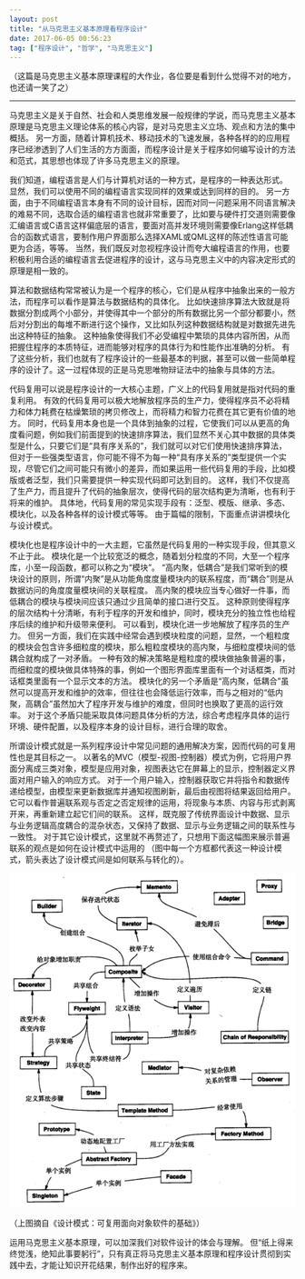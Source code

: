```yaml
---
layout: post
title: "从马克思主义基本原理看程序设计"
date: 2017-06-05 00:56:23
tag: ["程序设计", "哲学", "马克思主义"]
---
```


（这篇是马克思主义基本原理课程的大作业，各位要是看到什么觉得不对的地方，也还请一笑了之）

<!--more-->

---

马克思主义是关于自然、社会和人类思维发展一般规律的学说，而马克思主义基本原理是马克思主义理论体系的核心内容，是对马克思主义立场、观点和方法的集中概括。
另一方面，随着计算机技术、移动技术的飞速发展，各种各样的的应用程序已经渗透到了人们生活的方方面面，而程序设计是关于程序如何编写设计的方法和范式，其思想也体现了许多马克思主义的原理。

我们知道，编程语言是人们与计算机对话的一种方式，是程序的一种表达形式。
显然，我们可以使用不同的编程语言实现同样的效果或达到同样的目的。
另一方面，由于不同编程语言本身有不同的设计目标，因而对同一问题采用不同语言解决的难易不同，选取合适的编程语言也就非常重要了，比如要与硬件打交道则需要像汇编语言或C语言这样偏底层的语言，要面对高并发环境则需要像Erlang这样低耦合的函数式语言，要制作用户界面那么选择XAML或QML这样的陈述性语言可能更为合适，等等。
当然，我们既反对忽视程序设计而夸大编程语言的作用，也要积极利用合适的编程语言去促进程序的设计，这与马克思主义中的内容决定形式的原理是相一致的。

算法和数据结构常常被认为是一个程序的核心，它们是从程序中抽象出来的一般方法，而程序可以看作是算法与数据结构的具体化。
比如快速排序算法大致就是将数据分割成两个小部分，并使得其中一个部分的所有数据比另一个部分都要小，然后对分割出的每堆不断进行这个操作，又比如队列这种数据结构就是对数据先进先出这种特征的抽象。
这种抽象使得我们不必受编程中繁琐的具体内容所困，从而把握住程序的本质特征，进而能够对程序的具体行为和性能作出准确的分析。
有了这些分析，我们也就有了程序设计的一些最基本的判据，甚至可以做一些简单程序的设计了。这一过程体现的正是马克思唯物辩证法中的抽象与具体的方法。

代码复用可以说是程序设计的一大核心主题，广义上的代码复用就是指对代码的重复利用。
有效的代码复用可以极大地解放程序员的生产力，使得程序员不必将精力和体力耗费在枯燥繁琐的拷贝修改上，而将精力和智力花费在其它更有价值的地方。
同时，代码复用本身也是一个具体到抽象的过程，它使我们可以从更高的角度看问题，例如我们前面提到的快速排序算法，我们显然不关心其中数据的具体类型是什么，只要它们是“具有序关系的”，我们就可以对它们使用快速排序算法，
但对于一些强类型语言，你可能不得不为每一种“具有序关系的”类型提供一个实现，尽管它们之间可能只有微小的差异，而如果运用一些代码复用的手段，比如模版或者泛型，我们只需要提供一种实现代码即可达到目的。
这样，我们不仅提高了生产力，而且提升了代码的抽象层次，使得代码的层次结构更为清晰，也有利于将来的维护。
具体地，代码复用的常见实现手段有：泛型、模版、继承、多态、模块化，以及各种各样的设计模式等等。
由于篇幅的限制，下面重点讲讲模块化与设计模式。

模块化也是程序设计中的一大主题，它虽然是代码复用的一种实现手段，但其意义不止于此。
模块化是一个比较宽泛的概念，随着划分粒度的不同，大至一个程序库，小至一段函数，都可以称之为“模块”。
“高内聚，低耦合”是我们常听到的模块设计的原则，所谓“内聚”是从功能角度度量模块内的联系程度，而“耦合”则是从数据访问的角度度量模块间的关联程度。
高内聚的模块应当专心做好一件事，而低耦合的模块与模块间应该只通过少且简单的接口进行交互。
这种原则使得程序的层次结构十分清晰，有利于程序的开发和维护，同时，模块充分的独立性也给程序后续的维护和升级带来便利。
可以看到，模块化进一步地解放了程序员的生产力。
但另一方面，我们在实践中经常会遇到模块粒度的问题，显然，一个粗粒度的模块会包含许多细粒度的模块，那么粗粒度模块的高内聚，与细粒度模块间的低耦合就构成了一对矛盾。
一种有效的解决策略是粗粒度的模块做抽象普遍的事，而细粒度的模块做具体特殊的事，例如一个图形界面库里面有一个对话框类，而对话框类里面有一个显示文本的方法。
模块化的另一个矛盾是“高内聚，低耦合”虽然可以提高开发和维护的效率，但往往也会降低运行效率，而与之相对的“低内聚，高耦合”虽然加大了程序开发与维护的难度，但同时也换取了更高的运行效率。
对于这个矛盾只能采取具体问题具体分析的方法，综合考虑程序具体的运行环境、硬件配置，以及程序本身的设计目标，进行合理的取舍。

所谓设计模式就是一系列程序设计中常见问题的通用解决方案，因而代码的可复用性也是其目标之一。
以著名的MVC（模型-视图-控制器）模式为例，它将用户界面分离成三类对象，模型是应用对象，视图表达它在屏幕上的显示，控制器定义界面对用户输入的响应方式。
对于一个用户输入，控制器获取它并将指令和数据传递给模型，由模型来更新数据库并通知视图刷新，最后由视图将结果返回给用户。
它可以看作普遍联系观与否定之否定规律的运用，将现象与本质、内容与形式剥离开来，再重新建立起它们间的联系。
这样，既克服了传统界面设计中数据、显示与业务逻辑高度耦合的混杂状态，又保持了数据、显示与业务逻辑之间的联系性与一致性。
对于其它设计模式，这里就不再赘述了，只想用下面这幅图来展示普遍联系的观点是如何在设计模式中运用的
（图中每一个方框都代表这一种设计模式，箭头表达了设计模式间是如何联系与转化的）。

![设计模式之间的关系](/images/posts/MarxismInProgramDesign/connection.png)

（上图摘自《设计模式：可复用面向对象软件的基础》）

运用马克思主义基本原理，可以加深我们对软件设计的体会与理解。
但“纸上得来终觉浅，绝知此事要躬行”，只有真正将马克思主义基本原理和程序设计贯彻到实践中去，才能让知识开花结果，制作出好的程序来。

